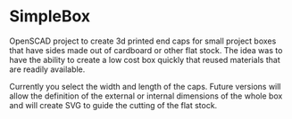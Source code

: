# SimpleBox
OpenSCAD project to create 3d printed end caps for small project boxes that have sides made out of cardboard or other flat stock. The idea was to have the ability to create a low cost box quickly that reused materials that are readily available.

Currently you select the width and length of the caps. Future versions will allow the definition of the external or internal dimensions of the whole box and will create SVG to guide the cutting of the flat stock.


